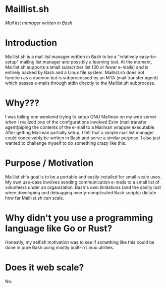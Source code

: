 # Maillist.sh
*Mail list manager written in Bash*

# Introduction
Maillist.sh is a mail list manager written in Bash to be a "relatively easy-to-setup" mailing list manager and possibly a learning tool.  At the moment, Maillist.sh supports a small subscriber list (30 or fewer e-mails) and is entirely backed by Bash and a Linux file system.  Maillist.sh does not function as a daemon but is subprocessed by an MTA (mail transfer agent) which passes e-mails through stdin directly to the Maillist.sh subprocess.

# Why???

I was toiling one weekend trying to setup GNU Mailman on my web server when I realized one of the configurations involved Exim (mail transfer agent)piping the contents of the e-mail to a Mailman wrapper executable.  After getting Mailman partially setup, I felt that a simple mail list manager could conceivably be written in Bash and serve a similar purpose.  I also just wanted to challenge myself to do something crazy like this.

# Purpose / Motivation

Maillist.sh's goal is to be a portable and easily installed for small-scale uses.  My own use-case involves sending communication e-mails to a small list of volunteers under an organization.  Bash's own limitations (and the sanity lost when developing and debugging overly-complicated Bash scripts) dictate how far Maillist.sh can scale.

# Why didn't you use a programming language like Go or Rust?

Honestly, my selfish motivation was to see if something like this could be done in pure Bash using mostly built-in Linux utilities.

# Does it web scale?

No.
